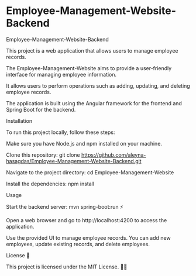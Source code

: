 # Employee-Management-Website-Backend

Employee-Management-Website-Backend 

This project is a web application that allows users to manage employee records. 


The Employee-Management-Website aims to provide a user-friendly interface for managing employee information. 

It allows users to perform operations such as adding, updating, and deleting employee records.

The application is built using the Angular framework for the frontend and Spring Boot for the backend. 


Installation 

To run this project locally, follow these steps: 

Make sure you have Node.js and npm installed on your machine. 

Clone this repository: git clone https://github.com/aleyna-hasagdas/Employee-Management-Website-Backend.git

Navigate to the project directory: cd Employee-Management-Website 

Install the dependencies: npm install 


Usage

Start the backend server: mvn spring-boot:run ⚡

Open a web browser and go to http://localhost:4200 to access the application. 

Use the provided UI to manage employee records. You can add new employees, update existing records, and delete employees. 


License 📜

This project is licensed under the MIT License. 📄✅

